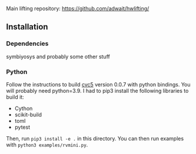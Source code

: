 Main lifting repository: https://github.com/adwait/hwlifting/

## Installation
### Dependencies
symbiyosys and probably some other stuff

### Python
Follow the instructions to build [cvc5](https://cvc5.github.io/) version 0.0.7 with python bindings. You will probably need python=3.9.
I had to pip3 install the following libraries to build it:
- Cython
- scikit-build
- toml
- pytest

Then, run `pip3 install -e .` in this directory. You can then run examples with `python3 examples/rvmini.py`.

